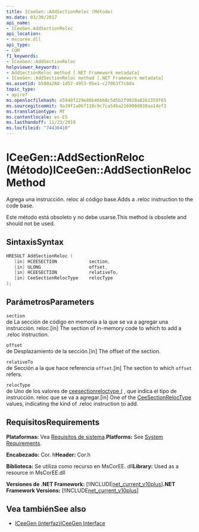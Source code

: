```yaml
---
title: ICeeGen::AddSectionReloc (Método)
ms.date: 03/30/2017
api_name:
- ICeeGen.AddSectionReloc
api_location:
- mscoree.dll
api_type:
- COM
f1_keywords:
- ICeeGen::AddSectionReloc
helpviewer_keywords:
- AddSectionReloc method [.NET Framework metadata]
- ICeeGen::AddSectionReloc method [.NET Framework metadata]
ms.assetid: b500a260-1d57-4953-95e1-c27063f7c8da
topic_type:
- apiref
ms.openlocfilehash: e5940f229e86b46bb8c5d5b2f9920a8261359f65
ms.sourcegitcommit: 9a39f2a06f110c9c7ca54ba216900d038aa14ef3
ms.translationtype: MT
ms.contentlocale: es-ES
ms.lasthandoff: 11/23/2019
ms.locfileid: "74436410"
---
```

# <a name="iceegenaddsectionreloc-method"></a><span data-ttu-id="1910f-102">ICeeGen::AddSectionReloc (Método)</span><span class="sxs-lookup"><span data-stu-id="1910f-102">ICeeGen::AddSectionReloc Method</span></span>
<span data-ttu-id="1910f-103">Agrega una instrucción. reloc al código base.</span><span class="sxs-lookup"><span data-stu-id="1910f-103">Adds a .reloc instruction to the code base.</span></span>  
  
 <span data-ttu-id="1910f-104">Este método está obsoleto y no debe usarse.</span><span class="sxs-lookup"><span data-stu-id="1910f-104">This method is obsolete and should not be used.</span></span>  
  
## <a name="syntax"></a><span data-ttu-id="1910f-105">Sintaxis</span><span class="sxs-lookup"><span data-stu-id="1910f-105">Syntax</span></span>  
  
```cpp  
HRESULT AddSectionReloc (  
   [in] HCEESECTION            section,  
   [in] ULONG                  offset,  
   [in] HCEESECTION            relativeTo,   
   [in] CeeSectionRelocType    relocType  
);  
```  
  
## <a name="parameters"></a><span data-ttu-id="1910f-106">Parámetros</span><span class="sxs-lookup"><span data-stu-id="1910f-106">Parameters</span></span>  
 `section`  
 <span data-ttu-id="1910f-107">de La sección de código en memoria a la que se va a agregar una instrucción. reloc.</span><span class="sxs-lookup"><span data-stu-id="1910f-107">[in] The section of in-memory code to which to add a .reloc instruction.</span></span>  
  
 `offset`  
 <span data-ttu-id="1910f-108">de Desplazamiento de la sección.</span><span class="sxs-lookup"><span data-stu-id="1910f-108">[in] The offset of the section.</span></span>  
  
 `relativeTo`  
 <span data-ttu-id="1910f-109">de Sección a la que hace referencia `offset`.</span><span class="sxs-lookup"><span data-stu-id="1910f-109">[in] The section to which `offset` refers.</span></span>  
  
 `relocType`  
 <span data-ttu-id="1910f-110">de Uno de los valores de [ceesectionreloctype (](../../../../docs/framework/unmanaged-api/metadata/ceesectionreloctype-enumeration.md) , que indica el tipo de instrucción. reloc que se va a agregar.</span><span class="sxs-lookup"><span data-stu-id="1910f-110">[in] One of the [CeeSectionRelocType](../../../../docs/framework/unmanaged-api/metadata/ceesectionreloctype-enumeration.md) values, indicating the kind of .reloc instruction to add.</span></span>  
  
## <a name="requirements"></a><span data-ttu-id="1910f-111">Requisitos</span><span class="sxs-lookup"><span data-stu-id="1910f-111">Requirements</span></span>  
 <span data-ttu-id="1910f-112">**Plataformas:** Vea [Requisitos de sistema](../../../../docs/framework/get-started/system-requirements.md).</span><span class="sxs-lookup"><span data-stu-id="1910f-112">**Platforms:** See [System Requirements](../../../../docs/framework/get-started/system-requirements.md).</span></span>  
  
 <span data-ttu-id="1910f-113">**Encabezado:** Cor. h</span><span class="sxs-lookup"><span data-stu-id="1910f-113">**Header:** Cor.h</span></span>  
  
 <span data-ttu-id="1910f-114">**Biblioteca:** Se utiliza como recurso en MsCorEE. dll</span><span class="sxs-lookup"><span data-stu-id="1910f-114">**Library:** Used as a resource in MsCorEE.dll</span></span>  
  
 <span data-ttu-id="1910f-115">**Versiones de .NET Framework:** [!INCLUDE[net_current_v10plus](../../../../includes/net-current-v10plus-md.md)]</span><span class="sxs-lookup"><span data-stu-id="1910f-115">**.NET Framework Versions:** [!INCLUDE[net_current_v10plus](../../../../includes/net-current-v10plus-md.md)]</span></span>  
  
## <a name="see-also"></a><span data-ttu-id="1910f-116">Vea también</span><span class="sxs-lookup"><span data-stu-id="1910f-116">See also</span></span>

- [<span data-ttu-id="1910f-117">ICeeGen (interfaz)</span><span class="sxs-lookup"><span data-stu-id="1910f-117">ICeeGen Interface</span></span>](../../../../docs/framework/unmanaged-api/metadata/iceegen-interface.md)
